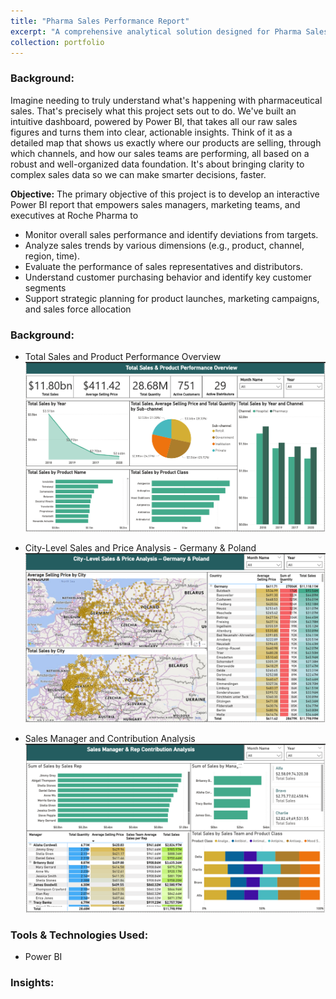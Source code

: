 ```yaml
---
title: "Pharma Sales Performance Report"
excerpt: "A comprehensive analytical solution designed for Pharma Sales Data. It's built on a robust star-schema data model that integrates sales transactions with key dimensions like product, channel, geography, and sales force. It utilizes Power BI to transform raw sales figures into actionable insights for strategic decision-making..<br/><img src='/images/PharmaCover.png'>"
collection: portfolio
---
```


### Background:
Imagine needing to truly understand what's happening with pharmaceutical sales. That's precisely what this project sets out to do. We've built an intuitive dashboard, powered by Power BI, that takes all our raw sales figures and turns them into clear, actionable insights. Think of it as a detailed map that shows us exactly where our products are selling, through which channels, and how our sales teams are performing, all based on a robust and well-organized data foundation. It's about bringing clarity to complex sales data so we can make smarter decisions, faster.

**Objective:** The primary objective of this project is to develop an interactive Power BI report that empowers sales managers, marketing teams, and executives at Roche Pharma to

- Monitor overall sales performance and identify deviations from targets.
- Analyze sales trends by various dimensions (e.g., product, channel, region, time).
- Evaluate the performance of sales representatives and distributors.
- Understand customer purchasing behavior and identify key customer segments
- Support strategic planning for product launches, marketing campaigns, and sales force allocation

### Background:
- Total Sales and Product Performance Overview
  <img src="/images/PharmaCover1.png" alt="Pharma Cover Image 1">

- City-Level Sales and Price Analysis - Germany & Poland
  <img src="/images/PharmaCover2.png" alt="Pharma Cover Image 2">
  
- Sales Manager and Contribution Analysis
  <img src="/images/PharmaCover3.png" alt="Pharma Cover Image 3">

###  Tools & Technologies Used:
- Power BI

### Insights:



